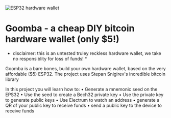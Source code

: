 ![ESP32 hardware wallet](https://i.imgur.com/FXjICTq.png)
# Goomba - a cheap DIY bitcoin hardware wallet (only $5!)
* disclaimer: this is an untested truley reckless hardware wallet, we take no responsiblity for loss of funds! *

Goomba is a bare bones, build your own hardware wallet, based on the very affordable ($5) ESP32. The project uses Stepan Snigirev's incredible bitcoin library

In this project you will learn how to:
    • Generate a mnemonic seed on the EPS32
    • Use the seed to create a Bech32 private key
    • Use the private key to generate public keys
    • Use Electrum to watch an address
    • generate a QR of your public key to receive funds
    • send a public key to the device to receive funds


